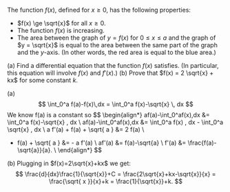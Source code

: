 The function $f(x),$ defined for $x \ge 0,$ has the following properties: 
- $f(x) \ge \sqrt{x}$ for all $x \ge 0.$ 
- The function $f(x)$ is increasing. 
- The area between the graph of $y = f(x)$ for $0 \le x \le a$ and the graph of $y = \sqrt{x}$ is equal to the area between the same part of the graph and the $y$-axis. (In other words, the red area is equal to the blue area.)  

(a) Find a differential equation that the function $f(x)$ satisfies. (In particular, this equation will involve $f(x)$ and $f'(x).$)
(b) Prove that $f(x) = 2 \sqrt{x} + kx$ for some constant $k.$

(a)
$$
\int_0^a f(a)-f(x)\,dx = \int_0^a f(x)-\sqrt{x} \, dx
$$
We know f(a) is a constant so
$$
\begin{align*}
af(a)-\int_0^af(x)\,dx &= \int_0^a f(x)-\sqrt{x} \, dx \\
af(a)-\int_0^af(x)\,dx &= \int_0^a f(x) \, dx - \int_0^a \sqrt{x} \, dx \\
a f'(a) + f(a) + \sqrt{ a } &= 2 f(a) \\
- f(a) + \sqrt{ a } &= - a f'(a) \\
af'(a) &= f(a)-\sqrt{a} \\
f'(a) &= \frac{f(a)-\sqrt{a}}{a}. \\
\end{align*}
$$

(b) 
Plugging in $f(x)=2\sqrt{x}+kx$ we get:
$$
\frac{d}{dx}\frac{1}{\sqrt{x}}+C = \frac{2\sqrt{x}+kx-\sqrt{x}}{x} = \frac{\sqrt{ x }}{x}+k = \frac{1}{\sqrt{x}}+k.
$$
